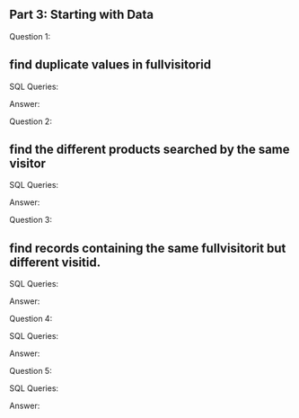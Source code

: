 ## Part 3: Starting with Data

Question 1: 
## find duplicate values in fullvisitorid
SQL Queries:

Answer: 



Question 2: 
## find the different products searched by the same visitor
SQL Queries:

Answer:



Question 3: 
## find records containing the same fullvisitorit but different visitid.
SQL Queries:

Answer:



Question 4: 

SQL Queries:

Answer:



Question 5: 

SQL Queries:

Answer:
